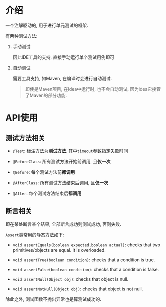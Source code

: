 # 介绍

一个注解驱动的, 用于进行单元测试的框架. 

有两种测试方法:

1. 手动测试

   因此IDE工具的支持, 直接手动运行单个测试用例即可

2. 自动测试

   需要工具支持, 如Maven, 在编译时会进行自动测试.

   > 即使是Maven项目, 在Idea中运行时, 也不会自动测试, 因为idea它接管了Maven的部分功能.

# API使用

## 测试方法相关

* `@Test`: 标注方法为**测试方法**. 其中`timeout`参数指定失败时间
* `@BeforeClass`: 所有测试方法开始前调用, 且**仅一次**

* `@Before`: 每个测试方法前**都调用**
* `@AfterClass`: 所有测试方法结束后调用, 且**仅一次**
* `@After`: 每个测试方法结束后**都调用**

## 断言相关

即在某处断言某个结果, 全部断言成功则测试成功, 否则失败.

`Assert`类常用的静态方法如下:

* `void assertEquals(boolean expected,boolean actual)`: checks that two primitives/objects are equal. It is overloaded.

* `void assertTrue(boolean condition)`: checks that a condition is true.

* `void assertFalse(boolean condition)`: checks that a condition is false.

* `void assertNull(Object obj)`: checks that object is null.

* `void assertNotNull(Object obj)`: checks that object is not null.

除此之外, 测试函数不抛出异常也是算测试成功的.

